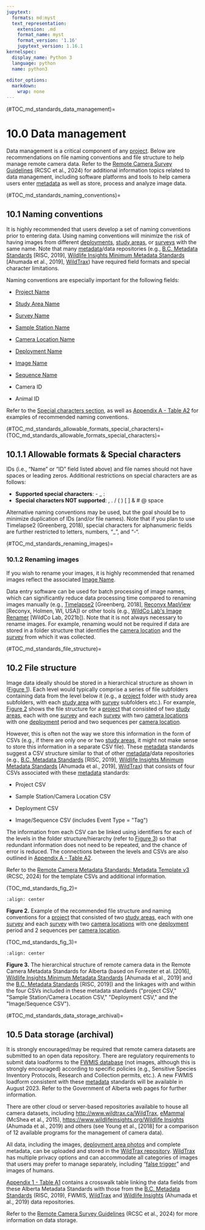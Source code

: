 ```yaml
---
jupytext:
  formats: md:myst
  text_representation:
    extension: .md
    format_name: myst
    format_version: '1.16'
    jupytext_version: 1.16.1
kernelspec:
  display_name: Python 3
  language: python
  name: python3
  
editor_options: 
  markdown: 
    wrap: none
---
```


(#TOC_md_standards_data_management)=

# 10.0 Data management

Data management is a critical component of any [project](/3_glossary/3_Glossary.md#project). Below are recommendations on file naming conventions and file structure to help manage remote camera data. Refer to the [Remote Camera Survey Guidelines](https://ab-rcsc.github.io/RCSC-WildCAM_Remote-Camera-Survey-Guidelines-and-Metadata-Standards/1_survey-guidelines/1_0.1_Citation-and-Info.html) (RCSC et al., 2024) for additional information topics related to data management, including software platforms and tools to help camera users enter [metadata](/3_glossary/3_Glossary.md#metadata) as well as store, process and analyze image data.

(#TOC_md_standards_naming_conventions)=

## 10.1 Naming conventions

It is highly recommended that users develop a set of naming conventions prior to entering data. Using naming conventions will minimize the risk of having images from different [deployments](/3_glossary/3_Glossary.md#deployment), [study areas](/3_glossary/3_Glossary.md#study_area), or [surveys](/3_glossary/3_Glossary.md#survey) with the same name. Note that many [metadata](/3_glossary/3_Glossary.md#metadata)/data repositories (e.g., [B.C. Metadata Standards](https://www2.gov.bc.ca/assets/gov/environment/natural-resource-stewardship/nr-laws-policy/risc/wcmp_v1.pdf) [RISC, 2019], [Wildlife Insights Minimum Metadata Standards](https://docs.google.com/spreadsheets/d/1Jg-WybmVeGlWGrbPpwuwJCgranOV1r3M_LrzELttfK0/edit#gid=412365965) [Ahumada et al., 2019], [WildTrax](https://portal.wildtrax.ca)) have required field formats and special character limitations.

Naming conventions are especially important for the following fields:

-   [Project Name](/3_glossary/3_Glossary.md#project_name)

-   [Study Area Name](/3_glossary/3_Glossary.md#study_area_name)

-   [Survey Name](/3_glossary/3_Glossary.md#survey_name)

-   [Sample Station Name](/3_glossary/3_Glossary.md#sample_station_name)

-   [Camera Location Name](/3_glossary/3_Glossary.md#camera_location_name)

-   [Deployment Name](/3_glossary/3_Glossary.md#deployment_name)

-   [Image Name](/3_glossary/3_Glossary.md#image_name)

-   [Sequence Name](/3_glossary/3_Glossary.md#sequence_name)

-   Camera ID

-   Animal ID

Refer to the [Special characters section](#TOC_md_standards_allowable_formats_special_characters), as well as [Appendix A - Table A2](/2_metadata-standards/2_13.0_AppendixA.md#TOC_md_standards_table_a2) for examples of recommended naming conventions.

(#TOC_md_standards_allowable_formats_special_characters)=
(TOC_md_standards_allowable_formats_special_characters)=

## 10.1.1 Allowable formats & Special characters

IDs (i.e., “Name” or “ID” field listed above) and file names should not have spaces or leading zeros. Additional restrictions on special characters are as follows:

-   **Supported special characters**: - \_ :
-   **Special characters NOT supported**: , . / ( ) [ ] & \# \@ space

Alternative naming conventions may be used, but the goal should be to minimize duplication of IDs (and/or file names). Note that if you plan to use Timelapse2 (Greenberg, 2018), special characters for alphanumeric fields are further restricted to letters, numbers, “\_”, and “-“.

(#TOC_md_standards_renaming_images)=

### 10.1.2 Renaming images

If you wish to rename your images, it is highly recommended that renamed images reflect the associated [Image Name](/3_glossary/3_Glossary.md#image_name).

Data entry software can be used for batch processing of image names, which can significantly reduce data processing time compared to renaming images manually (e.g., [Timelapse2](http://saul.cpsc.ucalgary.ca/timelapse/) [Greenberg, 2018], [Reconyx MapView](http://www.reconyx.com/software/mapview;) [Reconyx, Holmen, WI, USA]) or other tools (e.g., [WildCo Lab's Image Renamer](https://github.com/WildCoLab/WildCo_Image_Renamer) [WildCo Lab, 2021b]). Note that it is not always necessary to rename images. For example, renaming would not be required if data are stored in a folder structure that identifies the [camera location](/3_glossary/3_Glossary.md#camera_location) and the [survey](/3_glossary/3_Glossary.md#survey) from which it was collected.

(#TOC_md_standards_file_structure)=

## 10.2 File structure

Image data ideally should be stored in a hierarchical structure as shown in ([Figure 1](/2_metadata-standards/2_3.0_Metadata-Standards.md#TOC_md_standards_fig_1)). Each level would typically comprise a series of file subfolders containing data from the level below it (e.g., a [project](/3_glossary/3_Glossary.md#project) folder with study area subfolders, with each [study area](/3_glossary/3_Glossary.md#study_area) with [survey](/3_glossary/3_Glossary.md#survey) subfolders etc.). For example, [Figure 2](#TOC_md_standards_fig_2) shows the file structure for a [project](/3_glossary/3_Glossary.md#project) that consisted of two [study areas](/3_glossary/3_Glossary.md#study_area), each with one [survey](/3_glossary/3_Glossary.md#survey) and each [survey](/3_glossary/3_Glossary.md#survey) with two [camera locations](/3_glossary/3_Glossary.md#camera_location) with one [deployment](/3_glossary/3_Glossary.md#deployment) period and two sequences per [camera location](/3_glossary/3_Glossary.md#camera_location).

However, this is often not the way we store this information in the form of CSVs (e.g., if there are only one or two [study areas](/3_glossary/3_Glossary.md#study_area), it might not make sense to store this information in a separate CSV file). These [metadata](/3_glossary/3_Glossary.md#metadata) standards suggest a CSV structure similar to that of other [metadata](/3_glossary/3_Glossary.md#metadata)/data repositories (e.g., [B.C. Metadata Standards](https://www2.gov.bc.ca/assets/gov/environment/natural-resource-stewardship/nr-laws-policy/risc/wcmp_v1.pdf) [RISC, 2019], [Wildlife Insights Minimum Metadata Standards](https://docs.google.com/spreadsheets/d/1Jg-WybmVeGlWGrbPpwuwJCgranOV1r3M_LrzELttfK0/edit#gid=412365965) [Ahumada et al., 2019], [WildTrax](https://portal.wildtrax.ca)) that consists of four CSVs associated with these [metadata](/3_glossary/3_Glossary.md#metadata) standards:

-   Project CSV

-   Sample Station/Camera Location CSV

-   Deployment CSV

-   Image/Sequence CSV (includes Event Type = "Tag")

The information from each CSV can be linked using identifiers for each of the levels in the folder structure/hierarchy (refer to [Figure 3](#TOC_md_standards_fig_3)) so that redundant information does not need to be repeated, and the chance of error is reduced. The connections between the levels and CSVs are also outlined in [Appendix A - Table A2](/2_metadata-standards/2_13.0_AppendixA.md#TOC_md_standards_table_a2).

Refer to the [Remote Camera Metadata Standards: Metadata Template v3](https://ab-rcsc.github.io/RCSC-WildCAM_Remote-Camera-Survey-Guidelines-and-Metadata-Standards/1_survey-guidelines/1_0.1_Citation-and-Info.html) (RCSC, 2024) for the template CSVs and additional information.

(TOC_md_standards_fig_2)=

```{figure} ./figures/Metadata_FolderStructure_2024-01-22.png
:align: center
```  

**Figure 2.** Example of the recommended file structure and naming conventions for a [project](/3_glossary/3_Glossary.md#project) that consisted of two [study areas](/3_glossary/3_Glossary.md#study_area), each with one [survey](/3_glossary/3_Glossary.md#survey) and each [survey](/3_glossary/3_Glossary.md#survey) with two [camera locations](/3_glossary/3_Glossary.md#camera_location) with one [deployment](/3_glossary/3_Glossary.md#deployment) period and 2 sequences per [camera location](/3_glossary/3_Glossary.md#camera_location).

(TOC_md_standards_fig_3)=

```{figure} ./figures/Metadata_Links_CSV_Heirarchy_2024-01-22.png
:align: center
```  

**Figure 3.** The hierarchical structure of remote camera data in the Remote Camera Metadata Standards for Alberta (based on Forrester et al. [2016], [Wildlife Insights Minimum Metadata Standards](https://docs.google.com/spreadsheets/d/1Jg-WybmVeGlWGrbPpwuwJCgranOV1r3M_LrzELttfK0/edit#gid=412365965) [Ahumada et al., 2019] and the [B.C. Metadata Standards](https://www2.gov.bc.ca/assets/gov/environment/natural-resource-stewardship/nr-laws-policy/risc/wcmp_v1.pdf) [RISC, 2019]) and the linkages with and within the four CSVs included in these metadata standards ("project CSV," "Sample Station/Camera Location CSV," "Deployment CSV," and the "Image/Sequence CSV").

(#TOC_md_standards_data_storage_archival)=

## 10.5 Data storage (archival)

It is strongly encouraged/may be required that remote camera datasets are submitted to an open data repository. There are regulatory requirements to submit data loadforms to the [FWMIS database](https://www.alberta.ca/fisheries-and-wildlife-management-information-system-overview.aspx) (not images, although this is strongly encouraged) according to specific policies (e.g., Sensitive Species Inventory Protocols, Research and Collection permits, etc.). A new FWMIS loadform consistent with these [metadata](/3_glossary/3_Glossary.md#metadata) standards will be available in August 2023. Refer to the Government of Alberta web pages for further information.

There are other cloud or server-based repositories available to house all camera datasets, including <http://www.wildtrax.ca/>[WildTrax](http://www.wildtrax.ca/), [eMammal](https://emammal.si.edu/) (McShea et al., 2015), <https://www.wildlifeinsights.org/>[Wildlife Insights](https://www.wildlifeinsights.org/) (Ahumada et al., 2019) and others (see Young et al., [2018] for a comparison of 12 available programs for the management of camera data).

All data, including the images, [deployment area photos](/3_glossary/3_Glossary.md#deployment_area_photos) and complete metadata, can be uploaded and stored in the [WildTrax repository](http://www.wildtrax.ca). [WildTrax](https://portal.wildtrax.ca) has multiple privacy options and can accommodate all categories of images that users may prefer to manage separately, including “[false trigger](/3_glossary/3_Glossary.md#false_trigger)” and images of humans.

[Appendix 1 - Table A1](/1_survey-guidelines/1_10.1_AppendixA-Tables.md#TOC_surv_guidelines_table_a1) contains a crosswalk table linking the data fields from these Alberta Metadata Standards with those from the [B.C. Metadata Standards](https://www2.gov.bc.ca/assets/gov/environment/natural-resource-stewardship/nr-laws-policy/risc/wcmp_v1.pdf) (RISC, 2019), FWMIS, [WildTrax](https://portal.wildtrax.ca) and [Wildlife Insights](https://www.wildlifeinsights.org/) (Ahumada et al., 2019) data repositories.

Refer to the [Remote Camera Survey Guidelines](https://ab-rcsc.github.io/RCSC-WildCAM_Remote-Camera-Survey-Guidelines-and-Metadata-Standards/1_survey-guidelines/1_0.1_Citation-and-Info.html) (RCSC et al., 2024) for more information on data storage.
